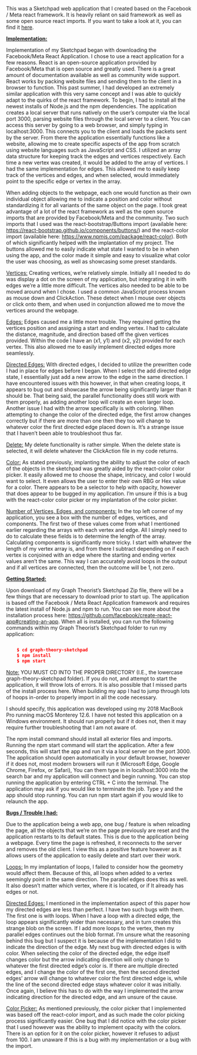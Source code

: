 This was a Sketchpad web application that I created based on the Facebook / Meta react framework. It is heavily reliant on said framework as well as some open source react imports. If you want to take a look at it, you can find it [here][sketchpad].

**<u>Implementation:</u>**

Implementation of my Sketchpad began with downloading the Facebook/Meta React Application. I chose to use a react application for a few reasons. React is an open-source application provided by Facebook/Meta that is open source and greatly used. There is a great amount of documentation available as well as community wide support. React works by packing website files and sending them to the client in a browser to function. This past summer, I had developed an extremely similar application with this very same concept and I was able to quickly adapt to the quirks of the react framework. To begin, I had to install all the newest installs of Node.js and the npm dependencies. The application creates a local server that runs natively on the user’s computer via the local port 3000, parsing website files through the local server to a client. You can access this server by going to a web browser, and simply typing in localhost:3000. This connects you to the client and loads the packets sent by the server. From there the application essentially functions like a website, allowing me to create specific aspects of the app from scratch using website languages such as JavaScript and CSS. I utilized an array data structure for keeping track the edges and vertices respectively. Each time a new vertex was created, it would be added to the array of vertices. I had the same implementation for edges. This allowed me to easily keep track of the vertices and edges, and when selected, would immediately point to the specific edge or vertex in the array. 

When adding objects to the webpage, each one would function as their own individual object allowing me to indicate a position and color without standardizing it for all variants of the same object on the page. I took great advantage of a lot of the react framework as well as the open source imports that are provided by Facebook/Meta and the community. Two such imports that I used was the react-bootstrap/Buttons import (available here: https://react-bootstrap.github.io/components/buttons/) and the react-color import (available here: https://www.npmjs.com/package/react-color). Both of which significantly helped with the implantation of my project. The buttons allowed me to easily indicate what state I wanted to be in when using the app, and the color made it simple and easy to visualize what color the user was choosing, as well as showcasing some preset standards. 

<u>Vertices:</u> Creating vertices, we’re relatively simple. Initially all I needed to do was display a dot on the screen of my application, but integrating it in with edges we’re a little more difficult. The vertices also needed to be able to be moved around when I chose. I used a common JavaScript process known as mouse down and ClickAction. These detect when I mouse over objects or click onto them, and when used in conjunction allowed me to move the vertices around the webpage. 

<u>Edges:</u> Edges caused me a little more trouble. They required getting the vertices position and assigning a start and ending vertex. I had to calculate the distance, magnitude, and direction based off the given vertices provided. Within the code I have an (x1, y1) and (x2, y2) provided for each vertex. This also allowed me to easily implement directed edges more seamlessly. 

<u>Directed Edges:</u> With directed edges, I decided to utilize the prewritten code I had in place for edges before I began. When I select the add directed edge state, I essentially just add a new arrow to the edge in the same direction. I have encountered issues with this however, in that when creating loops, it appears to bug out and showcase the arrow being significantly larger than it should be. That being said, the parallel functionality does still work with them properly, as adding another loop will create an even larger loop. Another issue I had with the arrow specifically is with coloring. When attempting to change the color of the directed edge, the first arrow changes correctly but if there are more than one then they too will change to whatever color the first directed edge placed down is. It’s a strange issue that I haven’t been able to troubleshoot thus far. 

<u>Delete:</u> My delete functionality is rather simple. When the delete state is selected, it will delete whatever the ClickAction file in my code returns. 

<u>Color:</u> As stated previously, implanting the ability to adjust the color of each of the objects in the sketchpad was greatly aided by the react-color color picker. It easily allowed me to choose the shape, intricacy, and color I would want to select. It even allows the user to enter their own RBG or Hex value for a color. There appears to be a selector to help with opacity, however that does appear to be bugged in my application. I’m unsure if this is a bug with the react-color color picker or my implantation of the color picker.

<u>Number of Vertices, Edges, and components:</u> In the top left corner of my application, you see a box with the number of edges, vertices, and components. The first two of these values come from what I mentioned earlier regarding the arrays with each vertex and edge. All I simply need to do to calculate these fields is to determine the length of the array. Calculating components is significantly more tricky. I start with whatever the length of my vertex array is, and from there I subtract depending on if each vertex is conjoined with an edge where the starting and ending vertex values aren’t the same. This way I can accurately avoid loops in the output and if all vertices are connected, then the outcome will be 1, not zero. 



**<u> Getting Started:</u>**

Upon download of my Graph Theorist’s Sketchpad Zip file, there will be a few things that are necessary to download prior to start up. The application is based off the Facebook / Meta React Application framework and requires the latest install of Node.js and npm to run. You can see more about the installation process here: https://github.com/facebook/create-react-app#creating-an-app. When all is installed, you can run the following commands within my Graph Theorist’s Sketchpad folder to run my application: 

```json

    $ cd graph-theory-sketchpad
    $ npm install
    $ npm start
```

<u>Note:</u> YOU MUST CD INTO THE PROPER DIRECTORY (I.E., the lowercase graph-theory-sketchpad folder). If you do not, and attempt to start the application, it will throw lots of errors. It is also possible that I missed parts of the install process here. When building my app I had to jump through lots of hoops in-order to properly import in all the code necessary. 

I should specify, this application was developed using my 2018 MacBook Pro running macOS Monterey 12.6. I have not tested this application on a Windows environment. It should run properly but if it does not, then it may require further troubleshooting that I am not aware of. 

The npm install command should install all exterior files and imports. Running the npm start command will start the application. After a few seconds, this will start the app and run it via a local server on the port 3000. The application should open automatically in your default browser, however if it does not, most modern browsers will run it (Microsoft Edge, Google Chrome, Firefox, or Safari), You can them type in in localhost:3000 into the search bar and my application will connect and begin running. You can stop running the application by entering CTRL + C into the terminal. The application may ask if you would like to terminate the job. Type y and the app should stop running. You can run npm start again if you would like to relaunch the app. 


**<u> Bugs / Trouble I had:</u>**

Due to the application being a web app, one bug / feature is when reloading the page, all the objects that we’re on the page previously are reset and the application restarts to its default states. This is due to the application being a webpage. Every time the page is refreshed, it reconnects to the server and removes the old client. I view this as a positive feature however as it allows users of the application to easily delete and start over their work. 

<u>Loops:</u> In my implantation of loops, I failed to consider how the geometry would affect them. Because of this, all loops when added to a vertex seemingly point in the same direction. The parallel edges does this as well. It also doesn’t matter which vertex, where it is located, or if It already has edges or not. 
	
<u>Directed Edges:</u> I mentioned in the implementation aspect of this paper how my directed edges are less than perfect. I have two such bugs with them. The first one is with loops. When I have a loop with a directed edge, the loop appears significantly wider than necessary, and in turn creates this strange blob on the screen. If I add more loops to the vertex, then my parallel edges continues out the blob format. I’m unsure what the reasoning behind this bug but I suspect it is because of the implementation I did to indicate the direction of the edge. 
My next bug with directed edges is with color. When selecting the color of the directed edge, the edge itself changes color but the arrow indicating direction will only change to whatever the first directed edge’s color is. If there are multiple directed edges, and I change the color of the first one, then the second directed edges’ arrow will change to whatever color the first directed edge is, while the line of the second directed edge stays whatever color it was initially. Once again, I believe this has to do with the way I implemented the arrow indicating direction for the directed edge, and am unsure of the cause. 

<u>Color Picker:</u> As mentioned previously, the color picker that I implemented was based off the react-color import, and as such made the color picking process significantly easier. One bug that I did notice with the color picker that I used however was the ability to implement opacity with the colors. There is an option for it on the color picker, however it refuses to adjust from 100. I am unaware if this is a bug with my implementation or a bug with the import. 

[sketchpad]: https://lrfoster03-graph-theory-sketchpad.github.io/Lrfoster03-Graph-Theory-Sketchpad/
